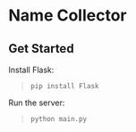 # Name Collector

## Get Started 

Install Flask:
> `pip install Flask`

Run the server:
> `python main.py`